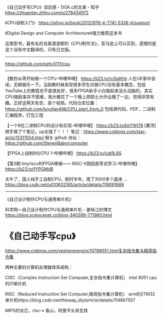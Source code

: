 

《自己动手写CPU》读后感 - DOA.c的文章 - 知乎
https://zhuanlan.zhihu.com/p/278434972





《CPU自制入门》
https://gihyo.jp/book/2012/978-4-7741-5338-4/support


《Digital Design and Computer Architecture》强力推荐这本书

这类型书，最有名的当属渡波郁的《CPU制作法》，亚马逊上可以买到，遗憾的是这个没有中文翻译的，只有日文版。


------------------------------------------








https://github.com/gzhy5111/cpu

-------------------------------------------------------
【教你从零开始做一个CPU-哔哩哔哩】 https://b23.tv/rcQqKhh
人在UK家中自闭，无聊娱乐一下。当助教时候发现很多学生对做CPU没有基本概念，包括YouTube上的教程也不是很友好，很多FPGA新手小白做起来没头没脑的，其实CPU做起来并不困难，我大概花了一个晚上把硕士大作业撸了一边，觉得非常有趣。正好这两天有空，录个视频。代码仓库位置：
https://github.com/luyufan498/CPU_start_from_0
包括源代码，PDF，二进制汇编程序，打包工程

【一个8位二进制CPU的设计和实现-哔哩哔哩】 https://b23.tv/bkYWt78
[置顶]顺手做了个笔记，up太强了！！！
笔记：https://www.cnblogs.com/star-air/p/15311504.html 相关 github 地址：https://github.com/StevenBaby/computer


【FPGA上自制8位CPU 1-哔哩哔哩】 https://b23.tv/jub9L8S



【第3期 tinyriscv的FPGA移植—— RISC-V囫囵吞枣式学习-哔哩哔哩】 https://b23.tv/fYPGMdB



太牛了，国人纯手工自制CPU，耗时半年，用了3000多个晶体 ...
https://blog.csdn.net/u010632165/article/details/119091669

-------------------------------------------------------------


《自己设计制作CPU与通用单片机》

科学网—自己设计制作CPU与通用单片机 - 姜咏江的博文
https://blog.sciencenet.cn/blog-340399-771960.html








# 《自己动手写cpu》





https://www.cnblogs.com/yeshenmeng/p/10789051.html复杂指令集与精简指令集

两种主要的计算机处理器体系结构：

CISC（Complex Instruction Set Computer,复杂指令集计算机）
intel 8051 cpu的51单片机

RISC（Reduced Instruction Set Computer,精简指令集计算机）
arm的STM32单片机https://blog.csdn.net/thisway_diy/article/details/114867557

MIPS的龙芯，risc-v 香山，阿里平头哥玄铁

































